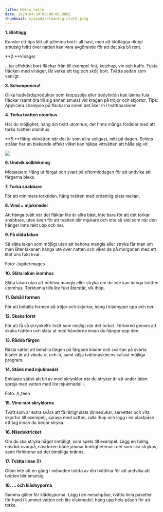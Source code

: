 ```yaml
---
title: Hello hello
date: 2020-04-30T00:00:00.000Z
thumbnail: uploads/cleaning-cloth.jpeg
---
```

**1. Blötlägg**

Kanske ett tips lätt att glömma bort i all hast, men att blötlägga riktigt smutsig tvätt över natten kan vara avgörande för att det ska bli rent.

**2.**Vinäger

...tar effektivt bort fläckar från till exempel fett, ketchup, vin och kaffe. Fukta fläcken med vinäger, låt verka ett tag och skölj bort. Tvätta sedan som vanligt.

**3. Schamponera!**

Olika hudvårdsprodukter som kroppsolja eller bodylotion kan lämna fula fläckar (samt dra till sig annan smuts) vid kragen på tröjor och skjortor. Tips: Applicera shampoo på fläckarna innen det åker in i tvättmaskinen.

**4. Torka tvätten utomhus**

Har du möjlighet, häng din tvätt utomhus, det finns många fördelar med att torka tvätten utomhus.

**5.**Häng vittvätten när det är som allra soligast, mitt på dagen. Solens strålar har en blekande effekt vilket kan hjälpa vittvätten att hålla sig vit.

![](https://cached-images.bonnier.news/bnl01/standard-article/78c28e60-25af-4b33-999e-13f47a2b9881/0d16ea26-7992-4629-9806-ec868009f26e/annan/0/500@80.jpg)



**6. Undvik solblekning**

Motsatsen: Häng ut färgat och svart på eftermiddagen för att undvika att färgerna bleks.

**7. Torka snabbare**

För att minimera torktiden, häng tvätten med ordentlig plats mellan.

**8. Vind = mjukmedel**

Att hänga tvätt när det fläktar lite är allra bäst, inte bara för att det torkar snabbare, utan även för att tvätten blir mjukare och inte så stel som när den hänger inne rakt upp och ner.

**9. Få släta lakan**

Så släta lakan som möjligt utan att behöva mangla eller stryka får man om man låter lakanen hänga ute över natten och viker de på morgonen med ett litet uns fukt kvar.

Foto: Jupiterimages

**10. Släta lakan inomhus**

Släta lakan utan att behöva mangla eller stryka om du inte kan hänga tvätten utomhus. Torktumla tills lite fukt återstår, vik ihop.

**11. Behåll formen**

För att behålla formen på tröjor och skjortor, häng i klädnypor upp och ner.

**12. Skaka först**

För att få så skrynkelfri tvätt som möjligt när det torkat. Förbered genom att skaka tvätten och släta ut med händerna innan du hänger upp den.

**13. Rädda färgen**

Bästa sättet att behålla färgen på färgade kläder och svärtan på svarta kläder är att vända ut och in, samt välja tvättmaskinens kallast möjliga program.

**14. Stänk med mjukmedel**

Enklaste sättet att bli av med skrynklor när du stryker är att under tiden spreja med vatten med lite mjukmedel i.

Foto: A_teen

**15. Vinn mot skryklorna**

Tvätt som är extra svåra att få riktigt släta (linnedukar, servetter och vita skjortor till exempel), spraya med vatten, rulla ihop och lägg i en plastpåse ett tag innan du börjar stryka.

**16. Näsduktricket**

Om du ska stryka något ömtåligt, som spets till exempel. Lägg en fuktig näsduk ovanpå, näsduken både jämnar knöligheterna i det som ska strykas, samt förhindrar att det ömtåliga bränns.

**17. Tvätta linan (!)**

Glöm inte att en gång i månaden tvätta av din tvättlina för att undvika att tvätten blir smutsig.

**18. ... och klädnyporna**

Samma gäller för klädnyporna. Lägg i en meschpåse, tvätta hela paketter för hand i ljummet vatten och lite diskmedel, häng upp hela påsen för att torka.